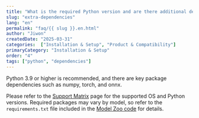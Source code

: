 ```yaml
---
title: "What is the required Python version and are there additional dependencies?"
slug: "extra-dependencies"
lang: "en"
permalink: "faq/{{ slug }}.en.html"
author: "Jiwon"
createdDate: "2025-03-31"            
categories:  ["Installation & Setup", "Product & Compatibility"]
primaryCategory: "Installation & Setup"
order: "4"                
tags: ["python", "dependencies"]        
---
```


Python 3.9 or higher is recommended, and there are key package dependencies such as numpy, torch, and onnx.

Please refer to the <a href="https://docs.rbln.ai/supports/version_matrix.html" class="underline" target="_blank">Support Matrix</a> page for the supported OS and Python versions.
Required packages may vary by model, so refer to the `requirements.txt` file included in the <a href="https://github.com/rebellions-sw/rbln-model-zoo" class="underline" target="_blank">Model Zoo code</a> for details.
